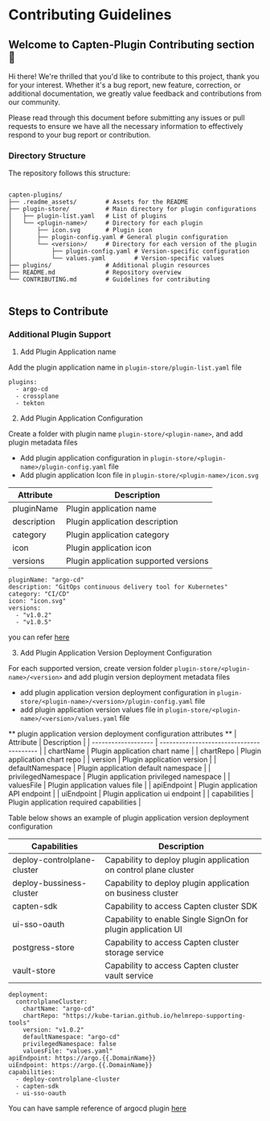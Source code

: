 # Contributing Guidelines

## Welcome to Capten-Plugin Contributing section 🎉

Hi there! We're thrilled that you'd like to contribute to this project, thank you for your interest. Whether it's a bug report, new feature, correction, or additional documentation, we greatly value feedback and contributions from our community.

Please read through this document before submitting any issues or pull requests to ensure we have all the necessary information to effectively respond to your bug report or contribution.

### Directory Structure 

The repository follows this structure:

```

capten-plugins/
├── .readme_assets/        # Assets for the README
├── plugin-store/          # Main directory for plugin configurations
│   ├── plugin-list.yaml   # List of plugins
│   └── <plugin-name>/     # Directory for each plugin
│       ├── icon.svg       # Plugin icon
│       ├── plugin-config.yaml # General plugin configuration
│       └── <version>/     # Directory for each version of the plugin
│           ├── plugin-config.yaml # Version-specific configuration
│           └── values.yaml        # Version-specific values
├── plugins/               # Additional plugin resources
├── README.md              # Repository overview
└── CONTRIBUTING.md        # Guidelines for contributing


```
## Steps to Contribute

### Additional Plugin Support


1. Add Plugin Application name

Add the plugin application name in `plugin-store/plugin-list.yaml` file

```
plugins:
  - argo-cd
  - crossplane
  - tekton
```


2. Add Plugin Application Configuration

Create a folder with plugin name `plugin-store/<plugin-name>`, and add plugin metadata files

- Add plugin application configuration in `plugin-store/<plugin-name>/plugin-config.yaml` file
- Add plugin application Icon file in `plugin-store/<plugin-name>/icon.svg`

| Attribute   | Description                           |
| ----------- | ------------------------------------- |
| pluginName  | Plugin application name               |
| description | Plugin application description        |
| category    | Plugin application category           |
| icon        | Plugin application icon               |
| versions    | Plugin application supported versions |


```
pluginName: "argo-cd"
description: "GitOps continuous delivery tool for Kubernetes"
category: "CI/CD"
icon: "icon.svg"
versions:
  - "v1.0.2"
  - "v1.0.5"
```

you can refer [here](https://github.com/intelops/capten-plugins/blob/main/plugin-store/argo-cd/plugin.yaml)

3. Add Plugin Application Version Deployment Configuration

For each supported version, create version folder `plugin-store/<plugin-name>/<version>` and add plugin version deployment metadata files

- add plugin application version deployment configuration in `plugin-store/<plugin-name>/<version>/plugin-config.yaml` file
- add plugin application version values file in `plugin-store/<plugin-name>/<version>/values.yaml` file

\*\* plugin application version deployment configuration attributes \*\*
| Attribute | Description |
| ------------------- | ---------------------------------------- |
| chartName | Plugin application chart name |
| chartRepo | Plugin application chart repo |
| version | Plugin application version |
| defaultNamespace | Plugin application default namespace |
| privilegedNamespace | Plugin application privileged namespace |
| valuesFile | Plugin application values file |
| apiEndpoint | Plugin application API endpoint |
| uiEndpoint | Plugin application ui endpoint |
| capabilities | Plugin application required capabilities |



Table below shows an example of plugin application version deployment configuration

| Capabilities                | Description                                                      |
| --------------------------- | ---------------------------------------------------------------- |
| deploy-controlplane-cluster | Capability to deploy plugin application on control plane cluster |
| deploy-bussiness-cluster    | Capability to deploy plugin application on business cluster      |
| capten-sdk                  | Capability to access Capten cluster SDK                          |
| ui-sso-oauth                | Capability to enable Single SignOn for plugin application UI     |
| postgress-store             | Capability to access Capten cluster storage service              |
| vault-store                 | Capability to access Capten cluster vault service                |

```
deployment:
  controlplaneCluster:
    chartName: "argo-cd"
    chartRepo: "https://kube-tarian.github.io/helmrepo-supporting-tools"
    version: "v1.0.2"
    defaultNamespace: "argo-cd"
    privilegedNamespace: false
    valuesFile: "values.yaml"
apiEndpoint: https://argo.{{.DomainName}}
uiEndpoint: https://argo.{{.DomainName}}
capabilities:
  - deploy-controlplane-cluster
  - capten-sdk
  - ui-sso-oauth
```

You can have sample reference of argocd plugin [here](https://github.com/intelops/capten-plugins/tree/main/plugin-store/argo-cd)